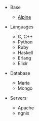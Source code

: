 
* Base
  - [Alpine](https://hub.docker.com/_/alpine/)

* Languages
  - C, C++
  - Python
  - Ruby
  - Haskell
  - Erlang
  - Elixir

* Database
  - Maria
  - Mongo

* Servers
  - Apache
  - ngnix
